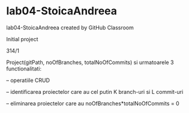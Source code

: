 ﻿# lab04-StoicaAndreea
lab04-StoicaAndreea created by GitHub Classroom

Initial project

314/1

Project(gitPath, noOfBranches, totalNoOfCommits) si urmatoarele 3 functionalitati:

– operatiile CRUD

– identificarea proiectelor care au cel putin K branch-uri si L commit-uri

– eliminarea proiectelor care au noOfBranches*totalNoOfCommits = 0
